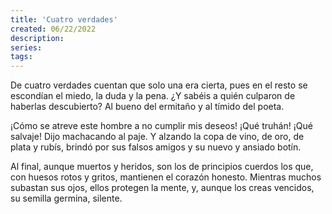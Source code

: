 ```yaml
---
title: 'Cuatro verdades'
created: 06/22/2022
description:
series:
tags:
---
```


De cuatro verdades cuentan
que solo una era cierta,
pues en el resto se escondían
el miedo, la duda y la pena.
¿Y sabéis a quién culparon
de haberlas descubierto?
Al bueno del ermitaño
y al tímido del poeta.

¡Cómo se atreve este hombre
a no cumplir mis deseos!
¡Qué truhán! ¡Qué salvaje!
Dijo machacando al paje.
Y alzando la copa de vino,
de oro, de plata y rubís,
brindó por sus falsos amigos
y su nuevo y ansiado botín.

Al final, aunque muertos y heridos,
son los de principios cuerdos
los que, con huesos rotos y gritos,
mantienen el corazón honesto.
Mientras muchos subastan sus ojos,
ellos protegen la mente,
y, aunque los creas vencidos,
su semilla germina, silente.
